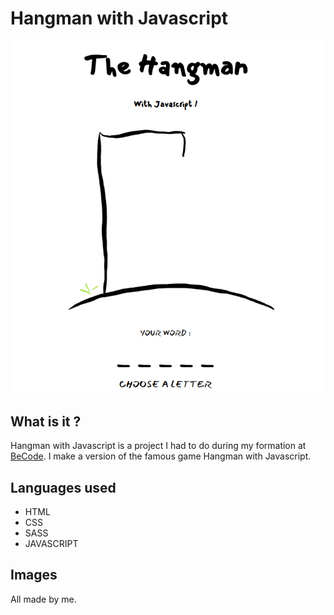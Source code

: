 # Hangman with Javascript
![Screenshot of the page](assets/img/hangman-example.png)

## What is it ?
Hangman with Javascript is a project I had to do during my formation at [BeCode](https://www.becode.org). I make a version of the famous game Hangman with Javascript.

## Languages used
* HTML
* CSS
* SASS
* JAVASCRIPT

## Images
All made by me.